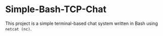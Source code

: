 # Simple-Bash-TCP-Chat
This project is a simple terminal-based chat system written in Bash using `netcat (nc)`.
